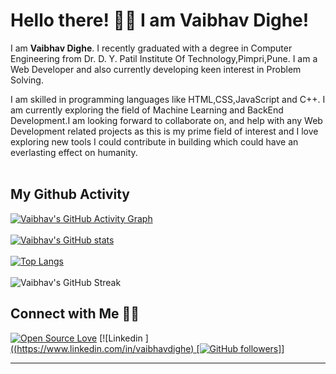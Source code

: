 # Hello there! 👋🏻 I am Vaibhav Dighe!

I am <b>Vaibhav Dighe</b>. I recently graduated with a degree in Computer Engineering from Dr. D. Y. Patil Institute Of Technology,Pimpri,Pune. 
I am a Web Developer and also currently developing keen interest in Problem Solving.

I am skilled in programming languages like HTML,CSS,JavaScript and C++. I am currently exploring the field of Machine Learning and BackEnd Development.I am looking forward to collaborate on, and help with any Web Development related projects as this is my prime field of interest and I love exploring new tools I could contribute in building which could have an everlasting effect on humanity.
<br /><br />
## My Github Activity
[![Vaibhav's GitHub Activity Graph](https://activity-graph.herokuapp.com/graph?username=Vaibhavvdighe&theme=xcode)](https://github.com/Vaibhavvdighe)
<br /><br />
[![Vaibhav's GitHub stats](https://github-readme-stats.vercel.app/api?username=Vaibhavvdighe&show_icons=true&theme=dark&count_private=true&hide=stars,issues)](https://github.com/Vaibhavvdighe/github-readme-stats)
<br /><br />
[![Top Langs](https://github-readme-stats.vercel.app/api/top-langs/?username=Vaibhavvdighe)](https://github.com/Vaibhavvdighe/github-readme-stats) 
<br /><br />
![Vaibhav's GitHub Streak](https://github-readme-streak-stats.herokuapp.com/?user=Vaibhavvdighe)
<br />
## Connect with Me 🤝🏻
[![Open Source Love](https://badges.frapsoft.com/os/v2/open-source.svg?v=103)](https://github.com/Vaibhavvdighe)
[![Linkedin ][((https://www.linkedin.com/in/vaibhavdighe) [![GitHub followers](https://img.shields.io/github/followers/Vaibhavvdighe?label=Follow&style=social)]](https://github.com/Vaibhavvdighe/?tab=follow)]
<hr />
